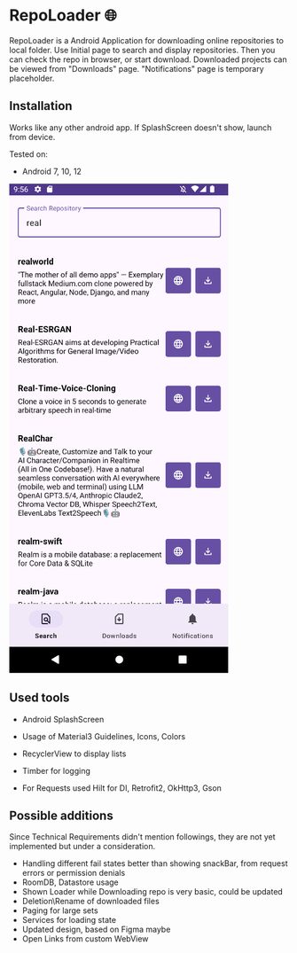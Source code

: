 # RepoLoader :globe_with_meridians:

RepoLoader is a Android Application for downloading online repositories to local folder.
Use Initial page to search and display repositories. Then you can check the repo in browser, or start download.
Downloaded projects can be viewed from "Downloads" page.
"Notifications" page is temporary placeholder.

## Installation

Works like any other android app. If SplashScreen doesn't show, launch from device.

Tested on:
- Android 7, 10, 12


![Example Screenshot](https://github.com/Farad2020/kotlin_android_customs/blob/main/RepoLoader/screenshots/screen_search.png?raw=true)

## Used tools

- Android SplashScreen
- Usage of Material3 Guidelines, Icons, Colors
- RecyclerView to display lists

- Timber for logging

- For Requests used Hilt for DI, Retrofit2, OkHttp3, Gson

## Possible additions

Since Technical Requirements didn't mention followings, they are not yet implemented but under a consideration.
- Handling different fail states better than showing snackBar, from request errors or permission denials
- RoomDB, Datastore usage
- Shown Loader while Downloading repo is very basic, could be updated
- Deletion\Rename of downloaded files
- Paging for large sets
- Services for loading state
- Updated design, based on Figma maybe
- Open Links from custom WebView